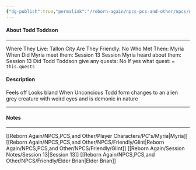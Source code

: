 ```yaml
---
{"dg-publish":true,"permalink":"/reborn-again/npcs-pcs-and-other/npcs/dead/todd-toddson/"}
---
```



#### About Todd Toddson
---
Where They Live: Tallon City 
Are They Friendly: No
Who Met Them: Myria
When Did Myria meet them: Session 13
Session Myria heard about them: Session 13
Did Todd Toddson give any quests: No
	If yes what quest: `= this.quests`


#### Description
Feels off
Looks bland
When Unconcious 
Todd form changes to an alien grey creature with weird eyes and is demonic in nature 

---

#### Notes
---

[[Reborn Again/NPCS,PCS,and Other/Player Characters/PC's/Myria\|Myria]]
[[Reborn Again/NPCS,PCS,and Other/NPCS/Friendly/Glint\|Reborn Again/NPCS,PCS,and Other/NPCS/Friendly/Glint]]
[[Reborn Again/Session Notes/Session 13\|Session 13]]
[[Reborn Again/NPCS,PCS,and Other/NPCS/Friendly/Elder Brian\|Elder Brian]]

